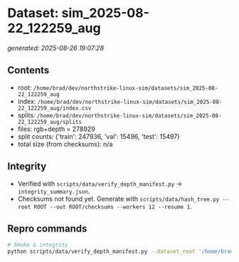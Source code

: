 # Dataset: sim_2025-08-22_122259_aug
_generated: 2025-08-26 19:07:28_

## Contents
- root: `/home/brad/dev/northstrike-linux-sim/datasets/sim_2025-08-22_122259_aug`
- index: `/home/brad/dev/northstrike-linux-sim/datasets/sim_2025-08-22_122259_aug/index.csv`
- splits: `/home/brad/dev/northstrike-linux-sim/datasets/sim_2025-08-22_122259_aug/splits`
- files: rgb+depth = 278929
- split counts: {'train': 247936, 'val': 15496, 'test': 15497}
- total size (from checksums): n/a

## Integrity
- Verified with `scripts/data/verify_depth_manifest.py` → `integrity_summary.json`.
- Checksums not found yet. Generate with `scripts/data/hash_tree.py --root ROOT --out ROOT/checksums --workers 12 --resume 1`.

## Repro commands
```bash
# Smoke & integrity
python scripts/data/verify_depth_manifest.py --dataset_root '/home/brad/dev/northstrike-linux-sim/datasets/sim_2025-08-22_122259_aug'
```
